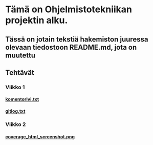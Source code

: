 # Tämä on Ohjelmistotekniikan projektin alku.
## Tässä on jotain tekstiä hakemiston juuressa olevaan tiedostoon README.md, jota on muutettu
###
###
## Tehtävät
### Viikko 1
#### [komentorivi.txt](https://github.com/VehvilainenPooki/OTProjekti/blob/main/laskarit/viikko1/komentorivi.txt)
#### [gitlog.txt](https://github.com/VehvilainenPooki/OTProjekti/blob/main/laskarit/viikko1/komentorivi.txt)
### Viikko 2
#### [coverage_html_screenshot.png](https://github.com/VehvilainenPooki/OTProjekti/blob/main/laskarit/viikko2/coverage_html_screenshot.png)
